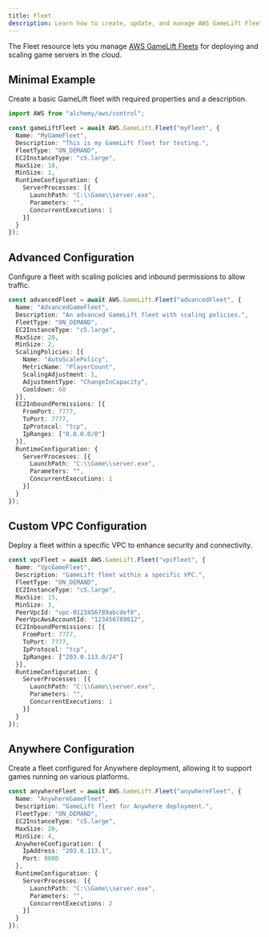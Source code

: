 ```yaml
---
title: Fleet
description: Learn how to create, update, and manage AWS GameLift Fleets using Alchemy Cloud Control.
---
```


The Fleet resource lets you manage [AWS GameLift Fleets](https://docs.aws.amazon.com/gamelift/latest/userguide/) for deploying and scaling game servers in the cloud.

## Minimal Example

Create a basic GameLift fleet with required properties and a description.

```ts
import AWS from "alchemy/aws/control";

const gameLiftFleet = await AWS.GameLift.Fleet("myFleet", {
  Name: "MyGameFleet",
  Description: "This is my GameLift fleet for testing.",
  FleetType: "ON_DEMAND",
  EC2InstanceType: "c5.large",
  MaxSize: 10,
  MinSize: 1,
  RuntimeConfiguration: {
    ServerProcesses: [{
      LaunchPath: "C:\\Game\\server.exe",
      Parameters: "",
      ConcurrentExecutions: 1
    }]
  }
});
```

## Advanced Configuration

Configure a fleet with scaling policies and inbound permissions to allow traffic.

```ts
const advancedFleet = await AWS.GameLift.Fleet("advancedFleet", {
  Name: "AdvancedGameFleet",
  Description: "An advanced GameLift fleet with scaling policies.",
  FleetType: "ON_DEMAND",
  EC2InstanceType: "c5.large",
  MaxSize: 20,
  MinSize: 2,
  ScalingPolicies: [{
    Name: "AutoScalePolicy",
    MetricName: "PlayerCount",
    ScalingAdjustment: 1,
    AdjustmentType: "ChangeInCapacity",
    Cooldown: 60
  }],
  EC2InboundPermissions: [{
    FromPort: 7777,
    ToPort: 7777,
    IpProtocol: "tcp",
    IpRanges: ["0.0.0.0/0"]
  }],
  RuntimeConfiguration: {
    ServerProcesses: [{
      LaunchPath: "C:\\Game\\server.exe",
      Parameters: "",
      ConcurrentExecutions: 1
    }]
  }
});
```

## Custom VPC Configuration

Deploy a fleet within a specific VPC to enhance security and connectivity.

```ts
const vpcFleet = await AWS.GameLift.Fleet("vpcFleet", {
  Name: "VpcGameFleet",
  Description: "GameLift fleet within a specific VPC.",
  FleetType: "ON_DEMAND",
  EC2InstanceType: "c5.large",
  MaxSize: 15,
  MinSize: 3,
  PeerVpcId: "vpc-0123456789abcdef0",
  PeerVpcAwsAccountId: "123456789012",
  EC2InboundPermissions: [{
    FromPort: 7777,
    ToPort: 7777,
    IpProtocol: "tcp",
    IpRanges: ["203.0.113.0/24"]
  }],
  RuntimeConfiguration: {
    ServerProcesses: [{
      LaunchPath: "C:\\Game\\server.exe",
      Parameters: "",
      ConcurrentExecutions: 1
    }]
  }
});
```

## Anywhere Configuration

Create a fleet configured for Anywhere deployment, allowing it to support games running on various platforms.

```ts
const anywhereFleet = await AWS.GameLift.Fleet("anywhereFleet", {
  Name: "AnywhereGameFleet",
  Description: "GameLift fleet for Anywhere deployment.",
  FleetType: "ON_DEMAND",
  EC2InstanceType: "c5.large",
  MaxSize: 20,
  MinSize: 4,
  AnywhereConfiguration: {
    IpAddress: "203.0.113.1",
    Port: 8080
  },
  RuntimeConfiguration: {
    ServerProcesses: [{
      LaunchPath: "C:\\Game\\server.exe",
      Parameters: "",
      ConcurrentExecutions: 2
    }]
  }
});
```